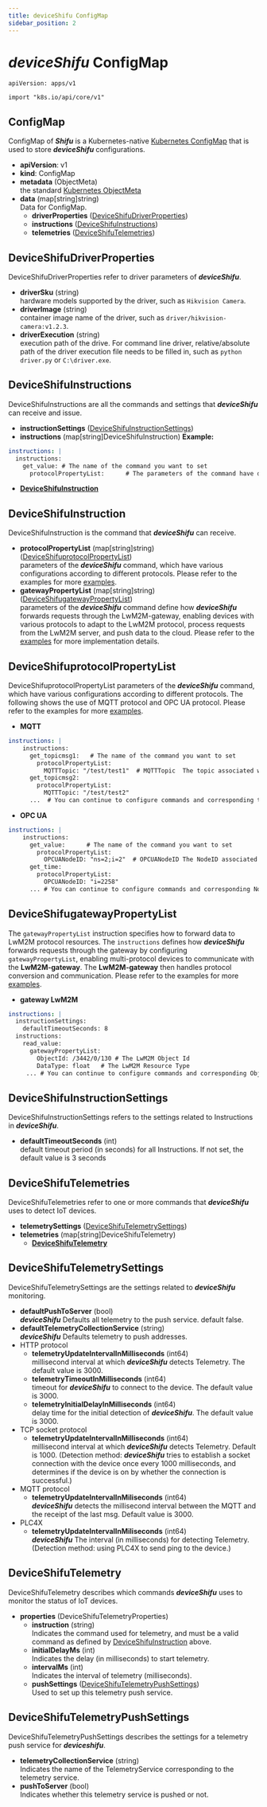 ```yaml
---
title: deviceShifu ConfigMap
sidebar_position: 2
---
```


# ***deviceShifu*** ConfigMap

`apiVersion: apps/v1`

`import "k8s.io/api/core/v1"`

## ConfigMap

ConfigMap of ***Shifu*** is a Kubernetes-native [Kubernetes ConfigMap](https://kubernetes.io/docs/reference/kubernetes-api/config-and-storage-resources/config-map-v1/) that is used to store ***deviceShifu*** configurations.

- **apiVersion**: v1
- **kind**: ConfigMap
- **metadata** (ObjectMeta)<br/>the standard [Kubernetes ObjectMeta](https://kubernetes.io/docs/reference/kubernetes-api/common-definitions/object-meta/#ObjectMeta)
- **data** (map[string]string)<br/>Data for ConfigMap.
  - **driverProperties** ([DeviceShifuDriverProperties](#deviceshifudriverproperties))
  - **instructions** ([DeviceShifuInstructions](#deviceshifuinstructions))
  - **telemetries** ([DeviceShifuTelemetries](#deviceshifutelemetries))

## DeviceShifuDriverProperties

DeviceShifuDriverProperties refer to driver parameters of ***deviceShifu***.

- **driverSku** (string)<br/>hardware models supported by the driver, such as `Hikvision Camera`.
- **driverImage** (string)<br/>container image name of the driver, such as `driver/hikvision-camera:v1.2.3`.
- **driverExecution** (string)<br/>execution path of the drive. For command line driver, relative/absolute path of the driver execution file needs to be filled in, such as `python driver.py` or `C:\driver.exe`.

## DeviceShifuInstructions

DeviceShifuInstructions are all the commands and settings that ***deviceShifu*** can receive and issue.

- **instructionSettings** ([DeviceShifuInstructionSettings](#deviceshifuinstructionsettings))
- **instructions** (map[string]DeviceShifuInstruction)
 **Example:**
```yml
instructions: |
  instructions:
    get_value: # The name of the command you want to set
      protocolPropertyList:      # The parameters of the command have different configurations according to different protocols
```
- **[DeviceShifuInstruction](#deviceshifuinstruction)**

## DeviceShifuInstruction

DeviceShifuInstruction is the command that ***deviceShifu*** can receive.

- **protocolPropertyList** (map[string]string)([DeviceShifuprotocolPropertyList](#deviceshifuprotocolpropertylist))<br/>parameters of the ***deviceShifu*** command, which have various configurations according to different protocols. Please refer to the  examples for more [examples](https://github.com/Edgenesis/shifu/tree/main/examples).
- **gatewayPropertyList**  (map[string]string)([DeviceShifugatewayPropertyList](#deviceshifugatewaypropertylist))<br/>parameters of the ***deviceShifu*** command define how ***deviceShifu*** forwards requests through the LwM2M-gateway, enabling devices with various protocols to adapt to the LwM2M protocol, process requests from the LwM2M server, and push data to the cloud. Please refer to the [examples](https://github.com/Edgenesis/shifu/tree/main/examples) for more implementation details.

## DeviceShifuprotocolPropertyList

DeviceShifuprotocolPropertyList parameters of the ***deviceShifu*** command, which have various configurations according to different protocols. The following shows the use of MQTT protocol and OPC UA protocol. Please refer to the examples for more [examples](https://github.com/Edgenesis/shifu/tree/main/examples).

- **MQTT**
```yml
instructions: |
    instructions:
      get_topicmsg1:   # The name of the command you want to set
        protocolPropertyList:
          MQTTTopic: "/test/test1"  # MQTTTopic  The topic associated with this command
      get_topicmsg2:   
        protocolPropertyList:
          MQTTTopic: "/test/test2"
      ...  # You can continue to configure commands and corresponding topics according to your own needs, just continue to add according to this format
```
- **OPC UA**
```yml
instructions: |
    instructions:
      get_value:      # The name of the command you want to set 
        protocolPropertyList:
          OPCUANodeID: "ns=2;i=2"  # OPCUANodeID The NodeID associated with this command
      get_time:
        protocolPropertyList:
          OPCUANodeID: "i=2258"
      ... # You can continue to configure commands and corresponding NodeID according to your own needs, just continue to add according to this format
```

## DeviceShifugatewayPropertyList

The `gatewayPropertyList` instruction specifies how to forward data to LwM2M protocol resources. The `instructions` defines how ***deviceShifu*** forwards requests through the gateway by configuring `gatewayPropertyList`, enabling multi-protocol devices to communicate with the **LwM2M-gateway**. The **LwM2M-gateway** then handles protocol conversion and communication. Please refer to the examples for more [examples](https://github.com/Edgenesis/shifu/tree/main/examples/lwm2m_gw_http).

- **gateway LwM2M**

```yaml
instructions: |
  instructionSettings:
    defaultTimeoutSeconds: 8
  instructions:
    read_value:
      gatewayPropertyList:
        ObjectId: /3442/0/130 # The LwM2M Object Id
        DataType: float   # The LwM2M Resource Type
     ... # You can continue to configure commands and corresponding ObjectId according to your own needs, just continue to add according to this format
```

## DeviceShifuInstructionSettings

DeviceShifuInstructionSettings refers to the settings related to Instructions in ***deviceShifu***.

- **defaultTimeoutSeconds** (int)<br/>default timeout period (in seconds) for all Instructions. If not set, the default value is 3 seconds

## DeviceShifuTelemetries

DeviceShifuTelemetries refer to one or more commands that ***deviceShifu*** uses to detect IoT devices.

- **telemetrySettings** ([DeviceShifuTelemetrySettings](#deviceshifutelemetrysettings))
- **telemetries** (map[string]DeviceShifuTelemetry)
  - **[DeviceShifuTelemetry](#deviceshifutelemetry)**

## DeviceShifuTelemetrySettings

DeviceShifuTelemetrySettings are the settings related to ***deviceShifu*** monitoring.

- **defaultPushToServer** (bool)<br/>***deviceShifu*** Defaults all telemetry to the push service. default false.
- **defaultTelemetryCollectionService** (string)<br/>***deviceShifu*** Defaults telemetry to push addresses.
- HTTP protocol
  - **telemetryUpdateIntervalInMilliseconds** (int64)<br/>millisecond interval at which ***deviceShifu*** detects Telemetry. The default value is 3000.
  - **telemetryTimeoutInMilliseconds** (int64)<br/>timeout for ***deviceShifu*** to connect to the device. The default value is 3000.
  - **telemetryInitialDelayInMilliseconds** (int64)<br/>delay time for the initial detection of ***deviceShifu***. The default value is 3000.
- TCP socket protocol
  - **telemetryUpdateIntervalInMilliseconds** (int64)<br/>millisecond interval at which ***deviceShifu*** detects Telemetry. Default is 1000. (Detection method: ***deviceShifu*** tries to establish a socket connection with the device once every 1000 milliseconds, and determines if the device is on by whether the connection is successful.)
- MQTT protocol
  - **telemetryUpdateIntervalInMiliseconds** (int64)<br/>***deviceShifu*** detects the millisecond interval between the MQTT and the receipt of the last msg. Default value is 3000.
- PLC4X
  - **telemetryUpdateIntervalInMiliseconds** (int64)<br/>***deviceShifu*** The interval (in milliseconds) for detecting Telemetry. (Detection method: using PLC4X to send ping to the device.)

## DeviceShifuTelemetry

DeviceShifuTelemetry describes which commands ***deviceShifu*** uses to monitor the status of IoT devices.

- **properties** (DeviceShifuTelemetryProperties)
  - **instruction** (string)<br/>Indicates the command used for telemetry, and must be a valid command as defined by [DeviceShifuInstruction](#deviceshifuinstruction) above.
  - **initialDelayMs** (int)<br/>Indicates the delay (in milliseconds) to start telemetry.
  - **intervalMs** (int)<br/>Indicates the interval of telemetry (milliseconds).
  - **pushSettings** ([DeviceShifuTelemetryPushSettings](#deviceshifutelemetrypushsettings))<br/>Used to set up this telemetry push service.

## DeviceShifuTelemetryPushSettings

DeviceShifuTelemetryPushSettings describes the settings for a telemetry push service for ***deviceshifu***.

- **telemetryCollectionService** (string)<br/>Indicates the name of the TelemetryService corresponding to the telemetry service.
- **pushToServer** (bool)<br/>Indicates whether this telemetry service is pushed or not.
